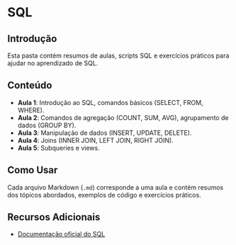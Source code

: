 # SQL

## Introdução
Esta pasta contém resumos de aulas, scripts SQL e exercícios práticos para ajudar no aprendizado de SQL.

## Conteúdo
- **Aula 1**: Introdução ao SQL, comandos básicos (SELECT, FROM, WHERE).
- **Aula 2**: Comandos de agregação (COUNT, SUM, AVG), agrupamento de dados (GROUP BY).
- **Aula 3**: Manipulação de dados (INSERT, UPDATE, DELETE).
- **Aula 4**: Joins (INNER JOIN, LEFT JOIN, RIGHT JOIN).
- **Aula 5**: Subqueries e views.

## Como Usar
Cada arquivo Markdown (`.md`) corresponde a uma aula e contém resumos dos tópicos abordados, exemplos de código e exercícios práticos.

## Recursos Adicionais
- [Documentação oficial do SQL](https://www.w3schools.com/sql/)
